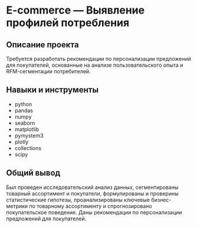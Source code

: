 # E-commerce — Выявление профилей потребления
## Описание проекта
Требуется разработать рекомендации по персонализации предложений для покупателей, основанные на анализе пользовательского опыта и RFM-сегментации потребителей.
## Навыки и инструменты
* python
* pandas
* numpy
* seaborn
* matplotlib
* pymystem3
* plotly
* collections
* scipy
## Общий вывод
Был проведен исследовательский анализ данных, сегментированы товарный ассортимент и покупатели, формулированы и проверины статистические гипотезы, проанализированы ключевые бизнес-метрики по товарному ассортименту и спрогнозировано покупательское поведение. Даны рекомендации по персонализации предложений для покупателей.
